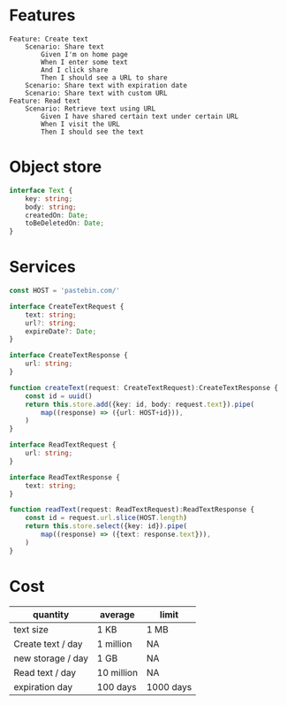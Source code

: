 # Features
```gherkin
Feature: Create text
    Scenario: Share text
        Given I'm on home page
        When I enter some text
        And I click share
        Then I should see a URL to share
    Scenario: Share text with expiration date
    Scenario: Share text with custom URL
Feature: Read text
    Scenario: Retrieve text using URL
        Given I have shared certain text under certain URL
        When I visit the URL
        Then I should see the text
```

# Object store
```typescript
interface Text {
    key: string;
    body: string;
    createdOn: Date;
    toBeDeletedOn: Date;
}
```

# Services
```typescript
const HOST = 'pastebin.com/'

interface CreateTextRequest {
    text: string;
    url?: string;
    expireDate?: Date;
}

interface CreateTextResponse {
    url: string;
}

function createText(request: CreateTextRequest):CreateTextResponse {
    const id = uuid()
    return this.store.add({key: id, body: request.text}).pipe(
        map((response) => ({url: HOST+id})),
    )
}

interface ReadTextRequest {
    url: string;
}

interface ReadTextResponse {
    text: string;
}

function readText(request: ReadTextRequest):ReadTextResponse {
    const id = request.url.slice(HOST.length)
    return this.store.select({key: id}).pipe(
        map((response) => ({text: response.text})),
    )
}
```

# Cost
quantity | average | limit
-|-|-
text size | 1 KB | 1 MB
Create text / day | 1 million | NA
new storage / day | 1 GB | NA
Read text / day | 10 million | NA
expiration day | 100 days | 1000 days
